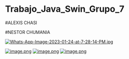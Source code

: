 # Trabajo_Java_Swin_Grupo_7

  #ALEXIS CHASI
  
  #NESTOR CHUMANIA
  
  [![Whats-App-Image-2023-01-24-at-7-28-14-PM.jpg](https://i.postimg.cc/63jkNXPW/Whats-App-Image-2023-01-24-at-7-28-14-PM.jpg)](https://postimg.cc/R6tscj9y)
  
  [![image.png](https://i.postimg.cc/wxszdt9n/image.png)](https://postimg.cc/V51pqkrF)
  [![image.png](https://i.postimg.cc/kX3mMn4G/image.png)](https://postimg.cc/23wJ2NnN)
  [![image.png](https://i.postimg.cc/GmbnYqv1/image.png)](https://postimg.cc/svHLCPnn)
